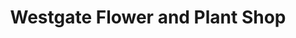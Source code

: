 ---
title: "Westgate Flower and Plant Shop"
url: /oak-park/westgate-flower-and-plant-shop/
shop: Blumen
---